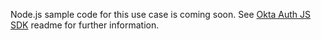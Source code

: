 Node.js sample code for this use case is coming soon. See [Okta Auth JS SDK](https://github.com/okta/okta-auth-js/blob/master/README.md) readme for further information.
